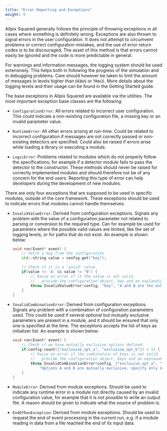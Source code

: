 ```yaml
---
title: "Error Reporting and Exceptions"
weight: 9
---
```


Allpix Squared generally follows the principle of throwing exceptions in all
cases where something is definitely wrong. Exceptions are also thrown to
signal errors in the user configuration. It does not attempt to
circumvent problems or correct configuration mistakes, and the use of
error return codes is to be discouraged. The asset of this method is
that errors cannot easily be ignored and the code is more predictable in
general.

For warnings and information messages, the logging system should be used
extensively. This helps both in following the progress of the simulation
and in debugging problems. Care should however be taken to limit the
amount of messages in levels higher than `DEBUG` or `TRACE`. More
details about the logging levels and their usage can be found in
the Getting Started guide.

The base exceptions in Allpix Squared are available via the utilities. The
most important exception base classes are the following:

  - `ConfigurationError`: All errors related to incorrect user configuration.
    This could indicate a non-existing configuration file, a missing key or an
    invalid parameter value.

  - `RuntimeError`: All other errors arising at run-time. Could be related to
    incorrect configuration if messages are not correctly passed or
    non-existing detectors are specified. Could also be raised if errors
    arise while loading a library or executing a module.

  - `LogicError`: Problems related to modules which do not properly follow
    the specifications, for example if a detector module fails to pass the
    detector to the constructor. These methods should never be raised
    for correctly implemented modules and should therefore not be of any
    concern for the end users. Reporting this type of error can help
    developers during the development of new modules.

There are only four exceptions that are supposed to be used in specific
modules, outside of the core framework. These exceptions should be used
to indicate errors that modules cannot handle themselves:

  - `InvalidValueError`: Derived from configuration exceptions. Signals any
    problem with the value of a configuration parameter not related to parsing
    or conversion to the required type. Can for example be used for
    parameters where the possible valid values are limited, like the set
    of logging levels, or for paths that do not exist. An example is
    shown below:
    ```cpp
    void run(Event* event) {
        // Fetch a key from the configuration
        std::string value = config.get("key");

        // Check if it is a 'valid' value
        if(value != 'A' && value != "B") {
            // Raise an error if it the value is not valid
            //   provide the configuration object, key and an explanation
            throw InvalidValueError(config, "key", "A and B are the only allowed values");
        }
    }
    ```

  - `InvalidCombinationError`: Derived from configuration exceptions. Signals
    any problem with a combination of configuration parameters used. This
    could be used if several optional but mutually exclusive parameters are
    present in a module, and it should be ensured that only one is specified
    at the time. The exceptions accepts the list of keys as initializer list.
    An example is shown below:
    ```cpp
    void run(Event* event) {
        // Check if we have mutually exclusive options defined:
        if(config.count({"exclusive_opt_a", "exclusive_opt_b"}) > 1) {
            // Raise an error if the combination of keys is not valid
            //   provide the configuration object, keys and an explanation
            throw InvalidCombinationError(config, {"exclusive_opt_a", "exclusive_opt_b"},
                "Options A and B are mutually exclusive, specify only one.");
        }
    }
    ```

  - `ModuleError`: Derived from module exceptions. Should be used to indicate
    any runtime error in a module not directly caused by an invalid
    configuration value, for example that it is not possible to write an
    output file. A reason should be given to indicate what the source of
    problem is.

  - `EndOfRunException`: Derived from module exceptions. Should be used to
    request the end of event processing in the current run, e.g. if a module
    reading in data from a file reached the end of its input data.
